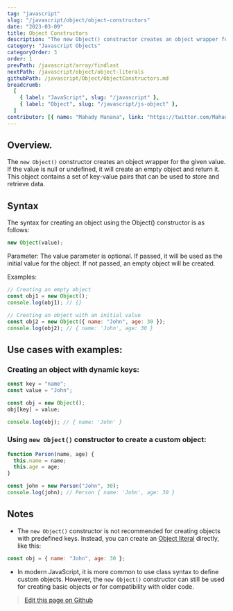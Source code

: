 ```yaml
---
tag: "javascript"
slug: "/javascript/object/object-constructors"
date: "2023-03-09"
title: Object Constructors
description: "The new Object() constructor creates an object wrapper for the given value."
category: "Javascript Objects"
categoryOrder: 3
order: 1
prevPath: /javascript/array/findlast
nextPath: /javascript/object/object-literals
githubPath: /javascript/Object/ObjectConstructors.md
breadcrumb:
  [
    { label: "JavaScript", slug: "/javascript" },
    { label: "Object", slug: "/javascript/js-object" },
  ]
contributor: [{ name: "Mahady Manana", link: "https://twitter.com/MahadyManana" }, { name: "Haja", link: "https://twitter.com/Haja261M" }]
---
```


## Overview.

The `new Object()` constructor creates an object wrapper for the given value. If the value is null or undefined, it will create an empty object and return it. This object contains a set of key-value pairs that can be used to store and retrieve data.

## Syntax

The syntax for creating an object using the Object() constructor is as follows:

```javascript
new Object(value);
```

Parameter:
The value parameter is optional. If passed, it will be used as the initial value for the object. If not passed, an empty object will be created.

Examples:

```javascript
// Creating an empty object
const obj1 = new Object();
console.log(obj1); // {}

// Creating an object with an initial value
const obj2 = new Object({ name: "John", age: 30 });
console.log(obj2); // { name: 'John', age: 30 }
```

## Use cases with examples:

### Creating an object with dynamic keys:

```javascript
const key = "name";
const value = "John";

const obj = new Object();
obj[key] = value;

console.log(obj); // { name: 'John' }
```

### Using `new Object()` constructor to create a custom object:

```javascript
function Person(name, age) {
  this.name = name;
  this.age = age;
}

const john = new Person("John", 30);
console.log(john); // Person { name: 'John', age: 30 }
```

## Notes

- The `new Object()` constructor is not recommended for creating objects with predefined keys. Instead, you can create an [Object literal](/javascript/object/object-literals/) directly, like this:

```javascript
const obj = { name: "John", age: 30 };
```

- In modern JavaScript, it is more common to use class syntax to define custom objects. However, the `new Object()` constructor can still be used for creating basic objects or for compatibility with older code.

> <a href="https://github.com/mahady-manana/betatuto-docs/tree/main/docs/javascript/Object/ObjectConstructors.md}" target="_blank">Edit this page on Github</a>
